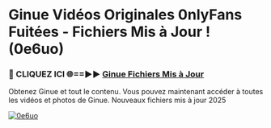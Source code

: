 # Ginue Vidéos Originales 0nlyFans Fuitées - Fichiers Mis à Jour ! (0e6uo)

<h3>🔴 CLIQUEZ ICI 🌐==►► <a href="https://tinyurl.com/2pmr4ezf" rel="nofollow">Ginue Fichiers Mis à Jour</a></h3>

Obtenez Ginue et tout le contenu. Vous pouvez maintenant accéder à toutes les vidéos et photos de Ginue. Nouveaux fichiers mis à jour 2025

[![0e6uo](https://i.imgur.com/6SNvagu.gif)](https://tinyurl.com/2pmr4ezf)
